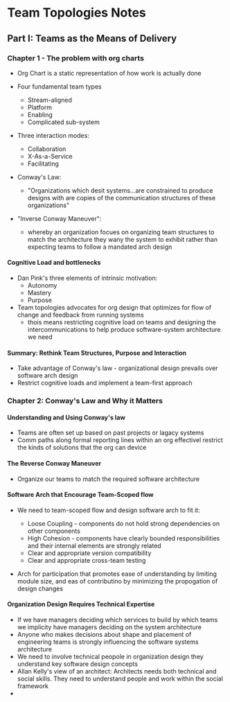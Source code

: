 # Team Topologies Notes

## Part I: Teams as the Means of Delivery 
### Chapter 1 - The problem with org charts

* Org Chart is a static representation of how work is actually done 
* Four fundamental team types 
  * Stream-aligned
  * Platform
  * Enabling
  * Complicated sub-system
* Three interaction modes: 
  * Collaboration
  * X-As-a-Service
  * Facilitating 

* Conway's Law: 
  * "Organizations which desit systems...are constrained to produce designs with are copies of the communication structures of these organizations"
* "Inverse Conway Maneuver": 
  * whereby an organization focues on organizing team structures to match the architecture they wany the system to exhibit rather than expecting teams to follow a mandated arch design

#### Cognitive Load and bottlenecks
* Dan Pink's three elements of intrinsic motivation: 
  * Autonomy 
  * Mastery
  * Purpose
* Team topologies advocates for org design that optimizes for flow of change and feedback from running systems
  * thois means restricting cognitive load on teams and designing the intercommunications to help produce software-system architecture we need

#### Summary: Rethink Team Structures, Purpose and Interaction 
* Take advantage of Conway's law - organizational design prevails over software arch design
* Restrict cognitive loads and implement a team-first approach 

### Chapter 2: Conway's Law and Why it Matters
#### Understanding and Using Conway's law
* Teams are often set up based on past projects or lagacy systems 
* Comm paths along formal reporting lines within an org effectivel restrict the kinds of solutions that the org can device

#### The Reverse Conway Maneuver
* Organize our teams to match the required software architecture
  
####  Software Arch that Encourage Team-Scoped flow
* We need to team-scoped flow and design software arch to fit it: 
    * Loose Coupling - components do not hold strong dependencies on other components 
    * High Cohesion - components have clearly bounded responsibilities and their internal elements are strongly related
    * Clear and appropriate version compatibility
    * Clear and appropriate cross-team testing

* Arch for participation that promotes ease of understanding by limiting module size, and eas of contributino by minimizing the propogation of design changes


#### Organization Design Requires Technical Expertise
* If we have managers deciding which services to build by which teams we implicity have managers deciding on the system architecture 
* Anyone who makes decisions about shape and placement of engineering teams is strongly influencing the software systems architecture 
* We need to involve technical peopole in organization design they understand key software design concepts
* Allan Kelly's view of an architect: Architects needs both technical and social skills. They need to understand people and work within the social framework
* 